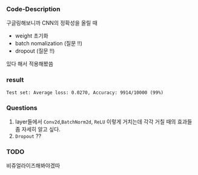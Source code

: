 ### Code-Description

구글링해보니까 CNN의 정확성을 올릴 때
- weight 초기화
- batch nomalization (질문 !!)
- dropout (질문 !!)

있다 해서 적용해봤씀

### result
`Test set: Average loss: 0.0270, Accuracy: 9914/10000 (99%)`

### Questions

1. layer들에서 `Conv2d`,`BatchNorm2d`, `ReLU` 이렇게 거치는데 각각 거칠 때의 효과들 좀 자세히 알고 싶다.
2. `Dropout` ?? 


### TODO

비쥬얼라이즈해봐야겠따

